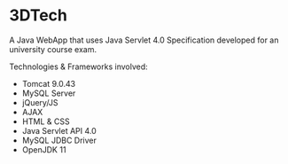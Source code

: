 # 3DTech

A Java WebApp that uses Java Servlet 4.0 Specification developed for an university course exam.

Technologies & Frameworks involved:
- Tomcat 9.0.43
- MySQL Server
- jQuery/JS
- AJAX
- HTML & CSS
- Java Servlet API 4.0
- MySQL JDBC Driver
- OpenJDK 11
